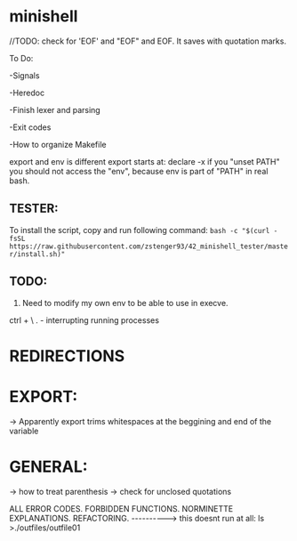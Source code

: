 # minishell

//TODO: check for 'EOF' and "EOF" and EOF. It saves with quotation marks.

To Do:

-Signals

-Heredoc

-Finish lexer and parsing

-Exit codes

-How to organize Makefile

export and env is different
export starts at: declare -x
if you "unset PATH" you should not access the "env", because env is part of "PATH" in real bash.

## TESTER:
To install the script, copy and run following command:
```bash -c "$(curl -fsSL https://raw.githubusercontent.com/zstenger93/42_minishell_tester/master/install.sh)"```



## TODO:

1. Need to modify my own env to be able to use in execve.

 ctrl + \ . - interrupting running processes


# REDIRECTIONS
# EXPORT:
-> Apparently export trims whitespaces at the beggining and end of the variable

# GENERAL:
-> how to treat parenthesis
-> check for unclosed quotations

ALL ERROR CODES.
FORBIDDEN FUNCTIONS.
NORMINETTE
EXPLANATIONS.
REFACTORING.
----------> this doesnt run at all:
ls >./outfiles/outfile01

